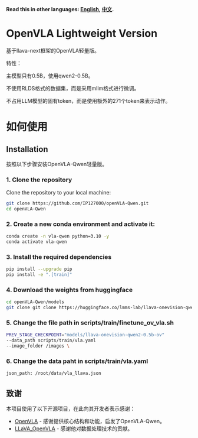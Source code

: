 **Read this in other languages: [English](README.md), [中文](README_zh.md).**

# OpenVLA Lightweight Version

基于llava-next框架的OpenVLA轻量版。

特性：

主模型只有0.5B，使用qwen2-0.5B。

不使用RLDS格式的数据集，而是采用mllm格式进行微调。

不占用LLM模型的固有token，而是使用额外的271个token来表示动作。
# 如何使用

## Installation

按照以下步骤安装OpenVLA-Qwen轻量版。

### 1. Clone the repository

Clone the repository to your local machine:

```bash
git clone https://github.com/IP127000/openVLA-Qwen.git
cd openVLA-Qwen
```
### 2. Create a new conda environment and activate it:
```bash
conda create -n vla-qwen python=3.10 -y
conda activate vla-qwen
```
### 3. Install the required dependencies
```bash
pip install --upgrade pip
pip install -e ".[train]"
```
### 4. Download the weights from huggingface
```bash
cd openVLA-Qwen/models
git clone git clone https://huggingface.co/lmms-lab/llava-onevision-qwen2-0.5b-ov
```
### 5. Change the file path in scripts/train/finetune_ov_vla.sh
```bash
PREV_STAGE_CHECKPOINT="models/llava-onevision-qwen2-0.5b-ov" 
--data_path scripts/train/vla.yaml
--image_folder /images \
```
### 6. Change the data paht in scripts/train/vla.yaml
```bash
json_path: /root/data/vla_llava.json
```
## 致谢

本项目使用了以下开源项目，在此向其开发者表示感谢：

- [OpenVLA](https://github.com/openvla/openvla) - 感谢提供核心结构和功能，启发了OpenVLA-Qwen。
- [LLaVA_OpenVLA](https://github.com/Darren-greenhand/LLaVA-Next) - 感谢他对数据处理技术的贡献。
